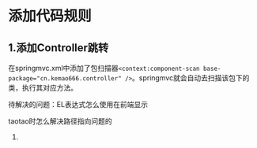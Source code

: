 # 添加代码规则   

##  1.添加Controller跳转    

在springmvc.xml中添加了包扫描器``<context:component-scan base-package="cn.kemao666.controller" />``。springmvc就会自动去扫描该包下的类，执行其对应方法。





待解决的问题：EL表达式怎么使用在前端显示

taotao时怎么解决路径指向问题的



1. ​

